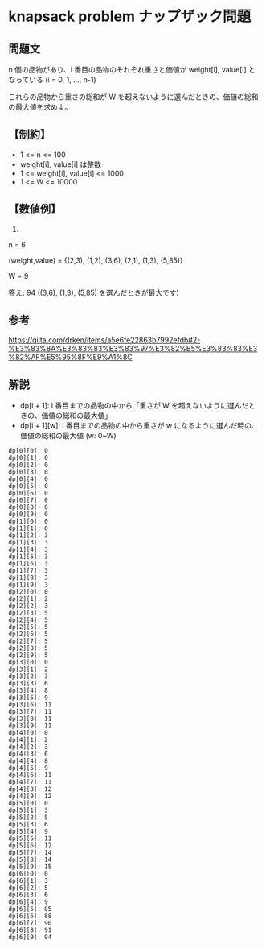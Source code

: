 # knapsack problem ナップザック問題

## 問題文

n 個の品物があり、i 番目の品物のそれぞれ重さと価値が weight[i], value[i] となっている (i = 0, 1, ..., n-1)

これらの品物から重さの総和が W を超えないように選んだときの、価値の総和の最大値を求めよ。

## 【制約】

* 1 <= n <= 100
* weight[i], value[i] は整数
* 1 <= weight[i], value[i] <= 1000
* 1 <= W <= 10000

## 【数値例】

 1)

   n = 6

   (weight,value) = {(2,3), (1,2), (3,6), (2,1), (1,3), (5,85)}

   W = 9

   答え: 94 ((3,6), (1,3), (5,85) を選んだときが最大です)

## 参考

https://qiita.com/drken/items/a5e6fe22863b7992efdb#2-%E3%83%8A%E3%83%83%E3%83%97%E3%82%B5%E3%83%83%E3%82%AF%E5%95%8F%E9%A1%8C

## 解説

* dp[i + 1]: i 番目までの品物の中から「重さが W を超えないように選んだときの、価値の総和の最大値」
* dp[i + 1][w]: i 番目までの品物の中から重さが w になるように選んだ時の、価値の総和の最大値 (w: 0~W)

```
dp[0][0]: 0
dp[0][1]: 0
dp[0][2]: 0
dp[0][3]: 0
dp[0][4]: 0
dp[0][5]: 0
dp[0][6]: 0
dp[0][7]: 0
dp[0][8]: 0
dp[0][9]: 0
dp[1][0]: 0
dp[1][1]: 0
dp[1][2]: 3
dp[1][3]: 3
dp[1][4]: 3
dp[1][5]: 3
dp[1][6]: 3
dp[1][7]: 3
dp[1][8]: 3
dp[1][9]: 3
dp[2][0]: 0
dp[2][1]: 2
dp[2][2]: 3
dp[2][3]: 5
dp[2][4]: 5
dp[2][5]: 5
dp[2][6]: 5
dp[2][7]: 5
dp[2][8]: 5
dp[2][9]: 5
dp[3][0]: 0
dp[3][1]: 2
dp[3][2]: 3
dp[3][3]: 6
dp[3][4]: 8
dp[3][5]: 9
dp[3][6]: 11
dp[3][7]: 11
dp[3][8]: 11
dp[3][9]: 11
dp[4][0]: 0
dp[4][1]: 2
dp[4][2]: 3
dp[4][3]: 6
dp[4][4]: 8
dp[4][5]: 9
dp[4][6]: 11
dp[4][7]: 11
dp[4][8]: 12
dp[4][9]: 12
dp[5][0]: 0
dp[5][1]: 3
dp[5][2]: 5
dp[5][3]: 6
dp[5][4]: 9
dp[5][5]: 11
dp[5][6]: 12
dp[5][7]: 14
dp[5][8]: 14
dp[5][9]: 15
dp[6][0]: 0
dp[6][1]: 3
dp[6][2]: 5
dp[6][3]: 6
dp[6][4]: 9
dp[6][5]: 85
dp[6][6]: 88
dp[6][7]: 90
dp[6][8]: 91
dp[6][9]: 94
```

